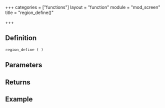 +++
categories = ["functions"]
layout = "function"
module = "mod_screen"
title = "region_define()"

+++

## Definition

    region_define ( )

## Parameters

## Returns

## Example
